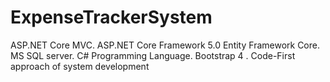 # ExpenseTrackerSystem
 ASP.NET Core MVC.
 ASP.NET Core Framework  5.0
 Entity Framework Core. 
 MS SQL server. 
 C# Programming Language.
 Bootstrap 4 .
 Code-First approach of system development 
